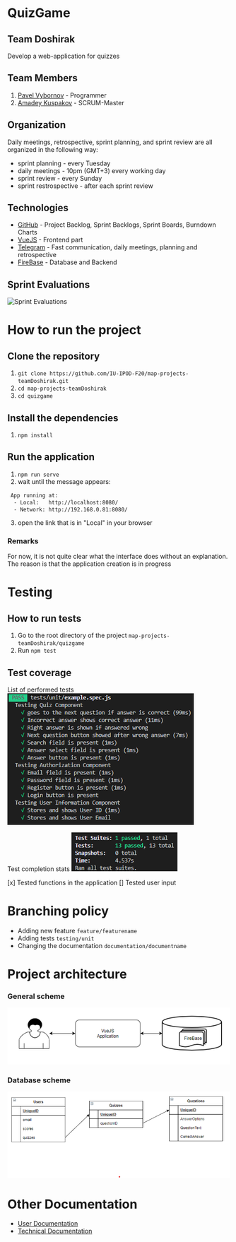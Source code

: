 # QuizGame
## Team Doshirak
Develop a web-application for quizzes

## Team Members
1. [Pavel Vybornov](https://github.com/pavvyb) - Programmer
2. [Amadey Kuspakov](https://github.com/) - SCRUM-Master

## Organization
Daily meetings, retrospective, sprint planning, and sprint review are all organized in the following way:
- sprint planning - every Tuesday
- daily meetings - 10pm (GMT+3) every working day
- sprint review - every Sunday
- sprint restrospective - after each sprint review

## Technologies
* [GitHub](https://github.com/IU-IPOD-F20/map-projects-teamDoshirak) - Project Backlog, Sprint Backlogs, Sprint Boards, Burndown Charts
* [VueJS](https://vuejs.org) - Frontend part
* [Telegram](https://web.telegram.org/#/login) - Fast communication, daily meetings, planning and retrospective
* [FireBase](firebase.google.com) - Database and Backend

## Sprint Evaluations

![Sprint Evaluations](https://docs.google.com/spreadsheets/d/e/2PACX-1vTXIhfQzTkLutk3Wp2zWwAcCXQe7GZCZGWMZHp4nMPAgInjsxWohwH5hxwd4N9iyATx-H-QBAiTGWlj/pubchart?oid=821744637&amp;format=image)

# How to run the project

## Clone the repository

1. `git clone https://github.com/IU-IPOD-F20/map-projects-teamDoshirak.git`
2. `cd map-projects-teamDoshirak`
3. `cd quizgame`

## Install the dependencies

1. `npm install`

## Run the application
1. `npm run serve`
2. wait until the message appears:
```
 App running at:
  - Local:   http://localhost:8080/
  - Network: http://192.168.0.81:8080/
```
3. open the link that is in "Local" in your browser

### Remarks
For now, it is not quite clear what the interface does without an explanation. The reason is that the application creation is in progress

# Testing
## How to run tests
1. Go to the root directory of the project
`map-projects-teamDoshirak/quizgame`
1. Run 
`npm test`

## Test coverage

List of performed tests
![](images/testlist.png)

Test completion stats
![](images/testcompletion.png)

[x] Tested functions in the application
[] Tested user input

# Branching policy
- Adding new feature
`feature/featurename`
- Adding tests
`testing/unit`
- Changing the documentation
`documentation/documentname`

# Project architecture
### General scheme
![](images/generalscheme.png)
### Database scheme
![](images/databasescheme.png)

# Other Documentation
- [User Documentation](USERDOC.md)
- [Technical Documentation](TECHDOC.md)

